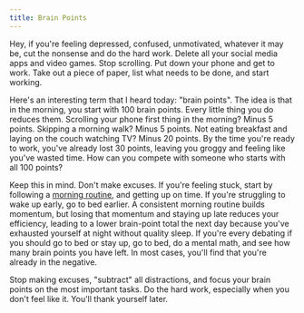 ```yaml
---
title: Brain Points
---
```


Hey, if you're feeling depressed, confused, unmotivated, whatever it may be, cut the nonsense and do the hard work. Delete all your social media apps and video games. Stop scrolling. Put down your phone and get to work. Take out a piece of paper, list what needs to be done, and start working.

Here's an interesting term that I heard today: "brain points". The idea is that in the morning, you start with 100 brain points. Every little thing you do reduces them. Scrolling your phone first thing in the morning? Minus 5 points. Skipping a morning walk? Minus 5 points. Not eating breakfast and laying on the couch watching TV? Minus 20 points. By the time you're ready to work, you've already lost 30 points, leaving you groggy and feeling like you've wasted time. How can you compete with someone who starts with all 100 points?

Keep this in mind. Don't make excuses. If you're feeling stuck, start by following a [morning routine](/discipline), and getting up on time. If you're struggling to wake up early, go to bed earlier. A consistent morning routine builds momentum, but losing that momentum and staying up late reduces your efficiency, leading to a lower brain-point total the next day because you've exhausted yourself at night without quality sleep. If you're every debating if you should go to bed or stay up, go to bed, do a mental math, and see how many brain points you have left. In most cases, you'll find that you're already in the negative.

Stop making excuses, "subtract" all distractions, and focus your brain points on the most important tasks. Do the hard work, especially when you don't feel like it. You'll thank yourself later.
